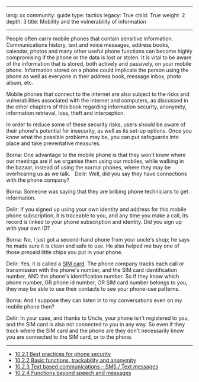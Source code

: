 

---

lang: xx
community: guide
type: tactics
legacy: True
child: True
weight: 2
depth: 3
title: Mobility and the vulnerability of information

---

People often carry mobile phones that contain sensitive information. Communications history, text and voice messages, address books, calendar, photos and many other useful phone functions can become highly compromising if the phone or the data is lost or stolen. It is vital to be aware of the information that is stored, both actively and passively, on your mobile phone. Information stored on a phone could implicate the person using the phone as well as everyone in their address book, message inbox, photo album, etc. 

Mobile phones that connect to the internet are also subject to the risks and vulnerabilities associated with the internet and computers, as discussed in the other chapters of this book regarding information security, anonymity, information retrieval, loss, theft and interception.

In order to reduce some of these security risks, users should be aware of their phone's potential for insecurity, as well as its set-up options. Once you know what the possible problems may be, you can put safeguards into place and take preventative measures. 

<div class="background" markdown=1>
Borna: One advantage to the mobile phone is that they won't know where our meetings are if we organise them using our mobiles, while walking in the bazaar, instead of using the normal phones, where they may be overhearing us as we talk.
 
Delir: Well, did you say they have connections with the phone company?

Borna: Someone was saying that they are bribing phone technicians to get information.

Delir: If you signed up using your own identity and address for this mobile phone subscription, it is traceable to you, and any time you make a call, its record is linked to your phone subscription and identity. Did you sign up with your own ID?

Borna: No, I just got a second-hand phone from your uncle's shop; he says he made sure it is clean and safe to use. He also helped me buy one of those prepaid little chips you put in your phone.

Delir: Yes, it is called a [SIM card](/en/glossary#SIM_card). The phone company tracks each call or transmission with the phone's number, and the SIM card identification number, AND the phone's identification number. So if they know which phone number, OR phone id number, OR SIM card number belongs to you, they may be able to use their contacts to see your phone-use patterns.

Borna: And I suppose they can listen in to my conversations even on my mobile phone then?

Delir: In your case, and thanks to Uncle, your phone isn't registered to you, and the SIM card is also not connected to you in any way. So even if they track where the SIM card and the phone are they don't necessarily know you are connected to the SIM card, or to the phone. 
</div>

-------------------

* [10.2.1 Best practices for phone security](/en/node/1777)
* [10.2.2 Basic functions, trackability and anonymity](/en/node/1778)
* [10.2.3 Text based communications – SMS / Text messages](/en/node/1779)
* [10.2.4 Functions beyond speech and messages](/en/node/1780)



